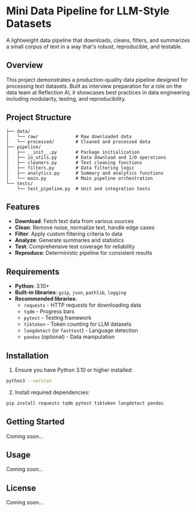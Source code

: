 # Mini Data Pipeline for LLM-Style Datasets

A lightweight data pipeline that downloads, cleans, filters, and summarizes a small corpus of text in a way that's robust, reproducible, and testable.

## Overview

This project demonstrates a production-quality data pipeline designed for processing text datasets. Built as interview preparation for a role on the data team at Reflection AI, it showcases best practices in data engineering including modularity, testing, and reproducibility.

## Project Structure

```
├── data/
│   └── raw/              # Raw downloaded data
│   └── processed/        # Cleaned and processed data
├── pipeline/
│   ├── __init__.py       # Package initialization
│   ├── io_utils.py       # Data download and I/O operations
│   ├── cleaners.py       # Text cleaning functions
│   ├── filters.py        # Data filtering logic
│   ├── analytics.py      # Summary and analytics functions
│   └── main.py           # Main pipeline orchestration
└── tests/
    └── test_pipeline.py  # Unit and integration tests
```

## Features

- **Download**: Fetch text data from various sources
- **Clean**: Remove noise, normalize text, handle edge cases
- **Filter**: Apply custom filtering criteria to data
- **Analyze**: Generate summaries and statistics
- **Test**: Comprehensive test coverage for reliability
- **Reproduce**: Deterministic pipeline for consistent results

## Requirements

- **Python**: 3.10+
- **Built-in libraries**: `gzip`, `json`, `pathlib`, `logging`
- **Recommended libraries**:
  - `requests` - HTTP requests for downloading data
  - `tqdm` - Progress bars
  - `pytest` - Testing framework
  - `tiktoken` - Token counting for LLM datasets
  - `langdetect` (or `fasttext`) - Language detection
  - `pandas` (optional) - Data manipulation

## Installation

1. Ensure you have Python 3.10 or higher installed:
```bash
python3 --version
```

2. Install required dependencies:
```bash
pip install requests tqdm pytest tiktoken langdetect pandas
```

## Getting Started

Coming soon...

## Usage

Coming soon...

## License

Coming soon...
